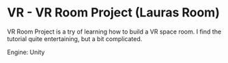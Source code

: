 # VR - VR Room Project (Lauras Room)

VR Room Project is a try of learning how to build a VR space room. I find the tutorial quite entertaining, but a bit complicated.

Engine: Unity